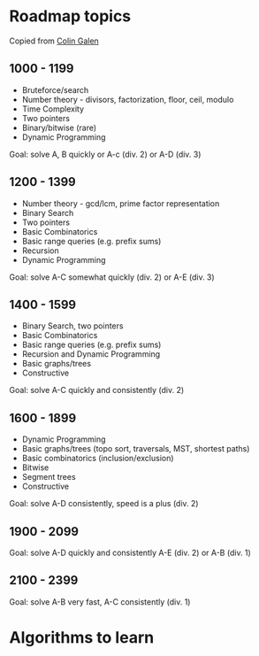 # Roadmap topics

Copied from [Colin Galen](https://www.youtube.com/watch?v=bSdp2WeyuJY&t=2525s&ab_channel=ColinGalen)
## 1000 - 1199
 - Bruteforce/search
 - Number theory - divisors, factorization, floor, ceil, modulo
 - Time Complexity
 - Two pointers
 - Binary/bitwise (rare)
 - Dynamic Programming

Goal: solve A, B quickly or A-c (div. 2) or A-D (div. 3)

## 1200 - 1399
 - Number theory - gcd/lcm, prime factor representation
 - Binary Search
 - Two pointers
 - Basic Combinatorics
 - Basic range queries (e.g. prefix sums)
 - Recursion
 - Dynamic Programming

Goal: solve A-C somewhat quickly (div. 2) or A-E (div. 3)

## 1400 - 1599
 - Binary Search, two pointers
 - Basic Combinatorics
 - Basic range queries (e.g. prefix sums)
 - Recursion and Dynamic Programming
 - Basic graphs/trees
 - Constructive

Goal: solve A-C quickly and consistently (div. 2)

## 1600 - 1899

 - Dynamic Programming
 - Basic graphs/trees (topo sort, traversals, MST, shortest paths)
 - Basic combinatorics (inclusion/exclusion)
 - Bitwise
 - Segment trees
 - Constructive

Goal: solve A-D consistently, speed is a plus (div. 2)
 

## 1900 - 2099
Goal: solve A-D quickly and consistently A-E (div. 2) or A-B (div. 1)

## 2100 - 2399
Goal: solve A-B very fast, A-C consistently (div. 1)

# Algorithms to learn